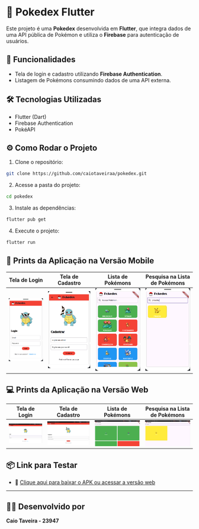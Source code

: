 # 📱 Pokedex Flutter

Este projeto é uma **Pokedex** desenvolvida em **Flutter**, que integra dados de uma API pública de Pokémon e utiliza o **Firebase** para autenticação de usuários.

## 🚀 Funcionalidades

- Tela de login e cadastro utilizando **Firebase Authentication**.
- Listagem de Pokémons consumindo dados de uma API externa.

## 🛠️ Tecnologias Utilizadas

- Flutter (Dart)
- Firebase Authentication
- PokéAPI

## ⚙️ Como Rodar o Projeto

1. Clone o repositório:

```bash
git clone https://github.com/caiotaveiraa/pokedex.git
```

2. Acesse a pasta do projeto:

```bash
cd pokedex
```

3. Instale as dependências:

```bash
flutter pub get
```

4. Execute o projeto:

```bash
flutter run
```

## 📱 Prints da Aplicação na Versão Mobile

| Tela de Login | Tela de Cadastro | Lista de Pokémons | Pesquisa na Lista de Pokémons |
|:-----------------:|:-----------------:|:-----------------:|:-----------------:|
| ![Tela de Login](imagens/login.png) | ![Tela de Cadastro](imagens/cadastro.png) | ![Lista Pokémons](imagens/lista.png) | ![Pesquisa na Lista](imagens/pesquisa.png) |

## 💻 Prints da Aplicação na Versão Web

| Tela de Login | Tela de Cadastro | Lista de Pokémons | Pesquisa na Lista de Pokémons |
|:-----------------:|:-----------------:|:-----------------:|:-----------------:|
| ![Tela de Login Web](imagens/login-web.png) | ![Tela de Cadastro Web](imagens/cadastro-web.png) | ![Lista Pokémons Web](imagens/lista-web.png) | ![Pesquisa na Lista Web](imagens/pesquisa-web.png) |

## 📦 Link para Testar

- 🔗 [Clique aqui para baixar o APK ou acessar a versão web](link_para_o_apk_ou_web)

---

## 👨‍🎓 Desenvolvido por

**Caio Taveira - 23947**